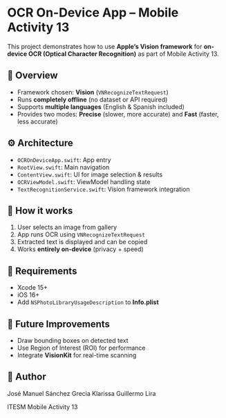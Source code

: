 # OCR On-Device App – Mobile Activity 13

This project demonstrates how to use **Apple’s Vision framework** for **on-device OCR (Optical Character Recognition)** as part of Mobile Activity 13.

## 📖 Overview
- Framework chosen: **Vision** (`VNRecognizeTextRequest`)
- Runs **completely offline** (no dataset or API required)
- Supports **multiple languages** (English & Spanish included)
- Provides two modes: **Precise** (slower, more accurate) and **Fast** (faster, less accurate)

## ⚙️ Architecture
- `OCROnDeviceApp.swift`: App entry
- `RootView.swift`: Main navigation
- `ContentView.swift`: UI for image selection & results
- `OCRViewModel.swift`: ViewModel handling state
- `TextRecognitionService.swift`: Vision framework integration

## 🚀 How it works
1. User selects an image from gallery
2. App runs OCR using `VNRecognizeTextRequest`
3. Extracted text is displayed and can be copied
4. Works **entirely on-device** (privacy + speed)

## 📱 Requirements
- Xcode 15+
- iOS 16+
- Add `NSPhotoLibraryUsageDescription` to **Info.plist**

## 🌟 Future Improvements
- Draw bounding boxes on detected text
- Use Region of Interest (ROI) for performance
- Integrate **VisionKit** for real-time scanning

## 👤 Author
José Manuel Sánchez
Grecia Klarissa
Guillermo Lira

ITESM Mobile Activity 13
